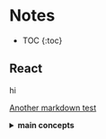 # Notes

* TOC {:toc}

## React 

hi

[Another markdown test](./test.md)

<details>
<summary><b>main concepts</b></summary>

1. [Hello World](react/main%20concepts/1.%20Hello%20World.md)
2. [Introducing JSX](react/main%20concepts/2.%20Introducing%20JSX.md)
3. [Rendering Elements](react/main%20concepts/3.%20Rendering%20Elements.md)
4. [Components and Props](react/main%20concepts/4.%20Components%20and%20Props.md)
5. [State and Lifecycle](react/main%20concepts/5.%20State%20and%20Lifecycle.md)
6. [Handing Events](react/main%20concepts/6.%20Handing%20Events.md)
7. [Conditional Rendering](react/main%20concepts/7.%20Conditional%20Rendering.md)
8. [Lists and Keys](react/main%20concepts/8.%20Lists%20and%20Keys.md)
9. [Forms](react/main%20concepts/9.%20Forms.md)
10. [Lifting State UP](react/main%20concepts/10.%20Lifting%20State%20Up.md)
11. [Composition vs Inheritance](react/main%20concepts/11.%20Composition%20vs%20Inheritance.md)
12. [Thinking in React](react/main%20concepts/12.%20Thinking%20in%20React.md)

</details>